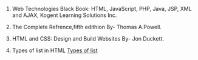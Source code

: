 
1. Web Technologies Black Book: HTML, JavaScript, PHP, Java, JSP, XML and AJAX, Kogent Learning Solutions Inc.

2. The Complete Refrence,fifth edithion By- Thomas A.Powell.

3. HTML and CSS: Design and Build Websites By- Jon Duckett.

4. Types of list in HTML [Types of list](https://www.youtube.com/watch?v=mUigPviYZac)

